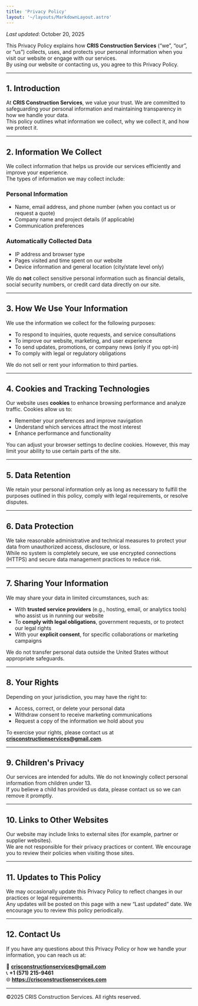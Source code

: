 ```yaml
---
title: 'Privacy Policy'
layout: '~/layouts/MarkdownLayout.astro'
---
```


_Last updated_: October 20, 2025

This Privacy Policy explains how **CRIS Construction Services** (“we”, “our”, or “us”) collects, uses, and protects your personal information when you visit our website or engage with our services.  
By using our website or contacting us, you agree to this Privacy Policy.

---

## 1. Introduction

At **CRIS Construction Services**, we value your trust. We are committed to safeguarding your personal information and maintaining transparency in how we handle your data.  
This policy outlines what information we collect, why we collect it, and how we protect it.

---

## 2. Information We Collect

We collect information that helps us provide our services efficiently and improve your experience.  
The types of information we may collect include:

### **Personal Information**
- Name, email address, and phone number (when you contact us or request a quote)
- Company name and project details (if applicable)
- Communication preferences

### **Automatically Collected Data**
- IP address and browser type
- Pages visited and time spent on our website
- Device information and general location (city/state level only)

We do **not** collect sensitive personal information such as financial details, social security numbers, or credit card data directly on our site.

---

## 3. How We Use Your Information

We use the information we collect for the following purposes:

- To respond to inquiries, quote requests, and service consultations  
- To improve our website, marketing, and user experience  
- To send updates, promotions, or company news (only if you opt-in)  
- To comply with legal or regulatory obligations  

We do not sell or rent your information to third parties.

---

## 4. Cookies and Tracking Technologies

Our website uses **cookies** to enhance browsing performance and analyze traffic. Cookies allow us to:

- Remember your preferences and improve navigation  
- Understand which services attract the most interest  
- Enhance performance and functionality  

You can adjust your browser settings to decline cookies. However, this may limit your ability to use certain parts of the site.

---

## 5. Data Retention

We retain your personal information only as long as necessary to fulfill the purposes outlined in this policy, comply with legal requirements, or resolve disputes.

---

## 6. Data Protection

We take reasonable administrative and technical measures to protect your data from unauthorized access, disclosure, or loss.  
While no system is completely secure, we use encrypted connections (HTTPS) and secure data management practices to reduce risk.

---

## 7. Sharing Your Information

We may share your data in limited circumstances, such as:

- With **trusted service providers** (e.g., hosting, email, or analytics tools) who assist us in running our website  
- To **comply with legal obligations**, government requests, or to protect our legal rights  
- With your **explicit consent**, for specific collaborations or marketing campaigns  

We do not transfer personal data outside the United States without appropriate safeguards.

---

## 8. Your Rights

Depending on your jurisdiction, you may have the right to:

- Access, correct, or delete your personal data  
- Withdraw consent to receive marketing communications  
- Request a copy of the information we hold about you  

To exercise your rights, please contact us at **crisconstructionservices@gmail.com**.

---

## 9. Children's Privacy

Our services are intended for adults. We do not knowingly collect personal information from children under 13.  
If you believe a child has provided us data, please contact us so we can remove it promptly.

---

## 10. Links to Other Websites

Our website may include links to external sites (for example, partner or supplier websites).  
We are not responsible for their privacy practices or content. We encourage you to review their policies when visiting those sites.

---

## 11. Updates to This Policy

We may occasionally update this Privacy Policy to reflect changes in our practices or legal requirements.  
Any updates will be posted on this page with a new “Last updated” date. We encourage you to review this policy periodically.

---

## 12. Contact Us

If you have any questions about this Privacy Policy or how we handle your information, you can reach us at:

📧 **crisconstructionservices@gmail.com**  
📞 **+1 (571) 215-9461**  
🌐 **https://crisconstructionservices.com**

---

©2025 CRIS Construction Services. All rights reserved.


